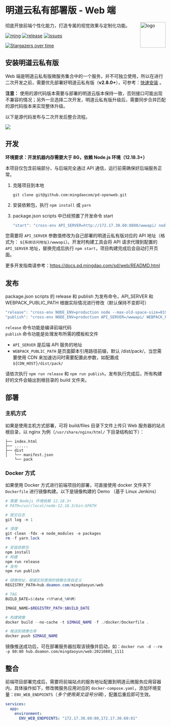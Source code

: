 ﻿# 明道云私有部署版 - Web 端

<img src="https://user-images.githubusercontent.com/7261408/82203093-67ae1600-9935-11ea-8cd9-89b61b47b38f.png" alt="logo" height="80px" align="right" />

彻底开放前端个性化能力，打造专属的视觉效果与定制化功能。

[![ming](https://img.shields.io/badge/I%20%E2%9D%A4%20MY%20TEAM-%E6%98%8E-blue)](https://www.mingdao.com) [![release](https://img.shields.io/github/v/release/mingdaocom/pd-openweb.svg)](https://github.com/mingdaocom/pd-openweb/releases) [![issues](https://img.shields.io/github/issues/mingdaocom/pd-openweb)](https://github.com/mingdaocom/pd-openweb/issues) 

[![Stargazers over time](https://starchart.cc/mingdaocom/pd-openweb.svg)](https://starchart.cc/mingdaocom/pd-openweb)

## 安装明道云私有版

Web 端是明道云私有版微服务集合中的一个服务，并不可独立使用，所以在进行二次开发之前，需要优先部署好明道云私有版（**v2.8.0+**），可参考：[快速安装](https://docs.pd.mingdao.com/deployment/docker-compose/standalone/quickstart.html) 。

**注意：** 使用的源代码版本需要与部署的明道云版本保持一致，否则接口可能出现不兼容的情况；另外一旦选择二次开发，明道云私有版升级后，需要同步合并匹配的源代码版本来实现整体升级。

以下是源代码发布与二次开发后整合流程。

![](https://user-images.githubusercontent.com/7261408/131619416-8482179e-33c8-401f-86d1-2afde26e8a95.png)

## 开发

**环境要求：开发机器内存需要大于 8G，依赖 Node.js 环境（12.18.3+）**

本项目仅包含前端部分，与后端完全通过 API 通信，运行前需确保好后端服务正常。

1. 克隆项目到本地  
   ```
   git clone git@github.com:mingdaocom/pd-openweb.git
   ```

1. 安装依赖包，执行 `npm install` 或 `yarn`

1. package.json scripts 中已经预置了开发命令 start

   ```javascript
   "start": "cross-env API_SERVER=http://172.17.30.60:8880/wwwapi/ node --max-old-space-size=8192 ./node_modules/gulp/bin/gulp.js dev:main"
   ```

您需要将 `API_SERVER` 参数值修改为自己部署的明道云私有版对应的 API 地址（格式为： `${系统访问地址}/wwwapi`）。开发时构建工具会将 API 请求代理到配置的 `API_SERVER` 地址，替换完成后执行 `npm start`，项目构建完成后会自动打开页面。

更多开发指南请参考：https://docs.pd.mingdao.com/sd/web/READMD.html

## 发布

package.json scripts 的 release 和 publish 为发布命令，API_SERVER 和 WEBPACK_PUBLIC_PATH 根据实际情况进行修改（默认保持不变即可）

```javascript
"release": "cross-env NODE_ENV=production node --max-old-space-size=8192 ./node_modules/gulp/bin/gulp.js release",
"publish": "cross-env NODE_ENV=production API_SERVER=/wwwapi/ WEBPACK_PUBLIC_PATH=/dist/pack/ node --max-old-space-size=8192 ./node_modules/gulp/bin/gulp.js publish"
```

`release` 命令功能是编译前端代码  
`publish` 命令功能是处理发布所需的模板和文件
- `API_SERVER` 是后端 API 服务的地址
- `WEBPACK_PUBLIC_PATH` 是页面脚本引用路径前缀，默认 /dist/pack/，当您需要使用 CDN 来加速访问时需要配置此参数，如配置成 `${CDN_HOST}/dist/pack/`

请依次执行 `npm run release` 和 `npm run publish`，发布执行完成后，所有构建好的文件会输出到根目录的 build 文件夹。


## 部署

### 主机方式

如果是使用主机方式部署，可将 build/files 目录下文件上传只 Web 服务器的站点根目录，以 nginx 为例（`/usr/share/nginx/html/` 下目录结构如下）：

```
├── index.html
├── ......
├── dist
│   └── manifest.json
    └── pack
```

### Docker 方式

如果使用 Docker 方式进行前端项目的部署，可直接使用 docker 文件夹下 `Dockerfile` 进行镜像构建。以下是镜像构建的 Demo （基于 Linux Jenkins）

```powershell
# 需要 Nodejs 环境依赖 12.18.3+
# PATH=/usr/local/node-12.18.3/bin:$PATH   

# 提交日志
git log -n 1

# 清理
git clean -fdx -e node_modules -e packages
rm -f yarn.lock

# 安装依赖包
npm install
# 构建
npm run release
# 发布
npm run publish

# 镜像地址，根据实际使用的镜像仓库自定义
REGISTRY_PATH=hub.doamon.com/mingdaoyun/web

# TAG
BUILD_DATE=$(date +%Y%m%d_%H%M)

IMAGE_NAME=$REGISTRY_PATH:$BUILD_DATE

# 构建镜像
docker build --no-cache -t $IMAGE_NAME -f ./docker/Dockerfile .

# 推送到镜像仓库
docker push $IMAGE_NAME
```

镜像推送成功后，可在部署服务器拉取该镜像并启动，如：`docker run -d --rm -p 80:80 hub.doamon.com/mingdaoyun/web:20210801_1111`

## 整合

前端项目部署完成后，需要将前端站点的服务地址配置到明道云微服务应用容器内，具体操作如下，修改微服务应用对应的 `docker-compose.yaml`，添加环境变量：`ENV_WEB_ENDPOINTS`（*多个使用英文逗号分隔*），配置后重启即可生效。

```yaml
services:
  app:
    environment:
      ENV_WEB_ENDPOINTS: "172.17.30.60:80,172.17.30.60:81"
```
